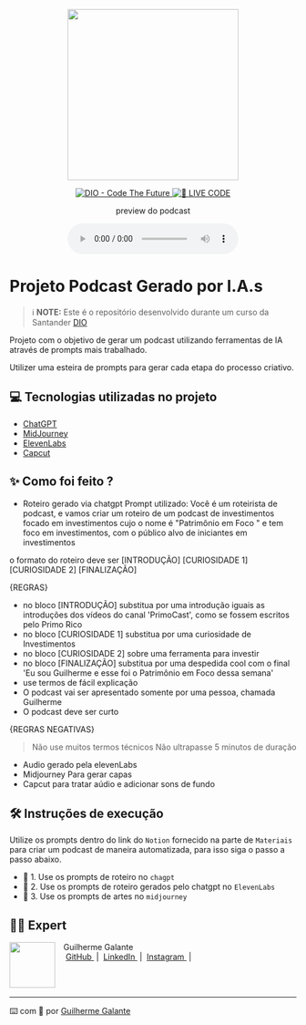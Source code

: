 <p align="center">
<img 
    src="./assets/cover.png"
    width="300"
/>
</p>

<p align="center">
<a href="https://dio.me/">
    <img 
        src="https://img.shields.io/badge/DIO-Code_The_Future-28DA77?logo=youtube" 
        alt="DIO - Code The Future">
</a>
<a href="https://dio.me/">
<img 
    src="https://img.shields.io/badge/🔴_LIVE_CODE-FF5E72" 
    alt="🔴 LIVE CODE">
</a>
</p>

<p align="center">
    preview do podcast
</p>

<div align="center">
    <audio src="output/podcast_editado.MP3" controls title="Podcast editado"></audio>
</div>

# Projeto Podcast Gerado por I.A.s


 > ℹ️ **NOTE:** Este é o repositório desenvolvido durante um curso da Santander [DIO](https://dio.me)

Projeto com o objetivo de gerar um podcast utilizando ferramentas de IA através de prompts mais trabalhado.

Utilizer uma esteira de prompts para gerar cada etapa do processo criativo.

## 💻 Tecnologias utilizadas no projeto

- [ChatGPT](https://chat.openai.com/) 
- [MidJourney](https://www.midjourney.com/app/)
- [ElevenLabs](https://beta.elevenlabs.io/)
- [Capcut](https://www.capcut.com/pt-br/)

## ✨ Como foi feito ?

- Roteiro gerado via chatgpt
Prompt utilizado: Você é um roteirista de podcast, e vamos criar um  roteiro de um podcast de investimentos focado em investimentos cujo o nome é "Patrimônio em Foco " e tem foco em investimentos,  com o público alvo de iniciantes em investimentos

o formato do roteiro deve ser
[INTRODUÇÃO]
[CURIOSIDADE 1]
[CURIOSIDADE 2]
[FINALIZAÇÃO]

{REGRAS}

- no bloco [INTRODUÇÃO] substitua por uma introdução iguais as introduções dos vídeos do canal 'PrimoCast', como se fossem escritos pelo Primo Rico
- no bloco [CURIOSIDADE 1] substitua por uma curiosidade de Investimentos
- no bloco [CURIOSIDADE 2] sobre uma ferramenta para investir
- no bloco [FINALIZAÇÃO] substitua por uma despedida cool com o final 'Eu sou Guilherme e esse foi o Patrimônio em Foco dessa semana'
- use termos de fácil explicação
- O podcast vai ser apresentado somente por uma pessoa, chamada Guilherme
- O podcast deve ser curto

{REGRAS NEGATIVAS}
> Não use muitos termos técnicos
> Não ultrapasse 5 minutos de duração


- Audio gerado pela elevenLabs
- Midjourney Para gerar capas
- Capcut para tratar aúdio e adicionar sons de fundo


## 🛠️ Instruções de execução

Utilize os prompts dentro do link do `Notion` fornecido na parte de `Materiais` para criar um podcast de maneira automatizada, para isso siga o passo a passo abaixo.

- 🤖 1. Use os prompts de roteiro no `chagpt`
- 🤖 2. Use os prompts de roteiro gerados pelo chatgpt no  `ElevenLabs`
- 🤖 3. Use os prompts de artes no `midjourney`

## 👨‍💻 Expert

<p>
    <img 
      align=left 
      margin=10 
      width=80 
      src="https://cdn.discordapp.com/attachments/896178519489527818/1254539225974702100/image.png?ex=6679dc33&is=66788ab3&hm=87ce7cfc357a68f3821a3082c5128a34c28bbc8f427d882b2d75c56504625b05&"
    />
    <p>&nbsp&nbsp&nbspGuilherme Galante<br>
    &nbsp&nbsp&nbsp
    <a 
        href="https://github.com/GuilhermeGalante">
        GitHub
    </a>
    &nbsp;|&nbsp;
    <a 
        href="https://www.linkedin.com/in/guilherme-galante-368365299/">
        LinkedIn
    </a>
    &nbsp;|&nbsp;
    <a 
        href="https://www.instagram.com/guilherme_galante17/">
        Instagram
    </a>
    &nbsp;|&nbsp;</p>
</p>
<br/><br/>
<p>

---

⌨️ com 💜 por [Guilherme Galante](https://www.instagram.com/guilherme_galante17/)
